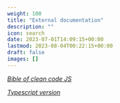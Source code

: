 ```yaml
---
weight: 100
title: "External documentation"
description: ""
icon: search
date: 2023-07-01T14:09:15+00:00
lastmod: 2023-08-04T00:22:15+00:00
draft: false
images: []
---
```



[*Bible of clean code JS*](https://github.com/ryanmcdermott/clean-code-javascript)

[*Typescript version*](https://github.com/labs42io/clean-code-typescript)
